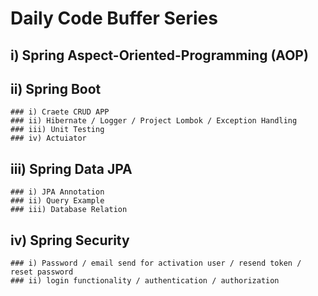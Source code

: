 # Daily Code Buffer Series

## i) Spring Aspect-Oriented-Programming (AOP)

## ii) Spring Boot

    ### i) Craete CRUD APP
    ### ii) Hibernate / Logger / Project Lombok / Exception Handling
    ### iii) Unit Testing
    ### iv) Actuiator

## iii) Spring Data JPA

    ### i) JPA Annotation
    ### ii) Query Example
    ### iii) Database Relation 

## iv) Spring Security

    ### i) Password / email send for activation user / resend token / reset password
    ### ii) login functionality / authentication / authorization
